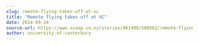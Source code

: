 ```yaml
---
slug: remote-flying-takes-off-at-uc
title: "Remote flying takes off at UC"
date: 2014-09-24
source-url: https://www.scoop.co.nz/stories/AK1409/S00562/remote-flying-takes-off-at-uc.htm
author: university-of-canterbury
---
```

